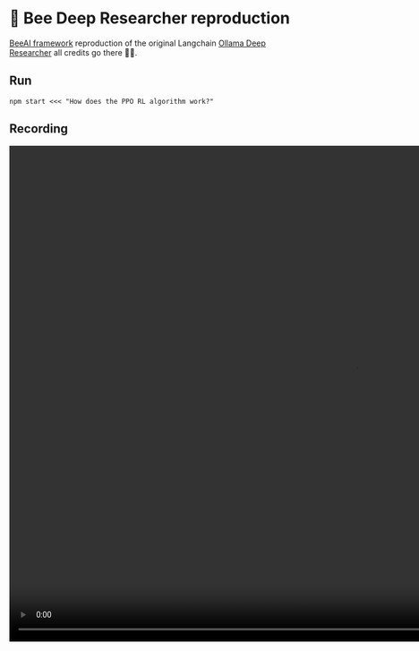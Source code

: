 # 🐝 Bee Deep Researcher reproduction

[BeeAI framework](https://i-am-bee.github.io/bee-agent-framework/#/) reproduction of the original Langchain [Ollama Deep Researcher](https://github.com/langchain-ai/ollama-deep-researcher/blob/main/README.md) all credits go there 🙏👏.

## Run

`npm start <<< "How does the PPO RL algorithm work?"`

## Recording



<video width="1232" height="886" controls>
  <source src="https://raw.githubusercontent.com/aleskalfas/bee-deep-researcher-reproduction/blob/main/media/video.mp4" type="video/mp4">
  Your browser does not support the video tag.
</video>
